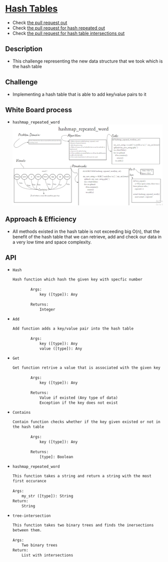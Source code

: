# [Hash Tables](https://github.com/majedalswaeer/data-structures-and-algorithms/tree/hashTable/python/hashTables)
- Check [the pull request out](https://github.com/majedalswaeer/data-structures-and-algorithms/pull/20)
- Check [the pull request for hash repeated out](https://github.com/majedalswaeer/data-structures-and-algorithms/pull/21)
- Check [the pull request for hash table intersections out](https://github.com/majedalswaeer/data-structures-and-algorithms/pull/22)

## Description
- This challenge representing the new data structure that we took which is the hash table

## Challenge
- Implementing a hash table that is able to add key/value pairs to it

## White Board process
- `hashmap_repeated_word`
![hashmap_repeated_word](hashmap_repeated_word.png)

## Approach & Efficiency
- All methods existed in the hash table is not exceeding big O(n), that the benefit of the hash table that we can retrieve, add and check our data in a very low time and space complexity.

## API

- `Hash`

    ```
    Hash function which hash the given key with specfic number

            Args:
                key ([type]): Any

            Returns:
                Integer
    ```
- `Add`

    ```
    Add function adds a key/value pair into the hash table

            Args:
                key ([type]): Any
                value ([type]): Any
    ```
- `Get`

    ```
    Get function retrive a value that is associated with the given key

            Args:
                key ([type]): Any

            Returns:
                Value if existed (Any type of data)
                Exception if the key does not exist

    ```
- `Contains`

    ```
    Contain function checks whether if the key given existed or not in the hash table

            Args:
                key ([type]): Any

            Returns:
                [type]: Boolean

    ```
- `hashmap_repeated_word`
    ```
    This function takes a string and return a string with the most first occurance

    Args:
        my_str ([type]): String
    Return:
        String

    ```
- `tree-intersection`
    ```
    This function takes two binary trees and finds the inersections between them.

    Args:
        Two binary trees
    Return:
        List with intersections
    ```
